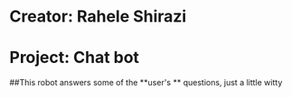 # Creator: **Rahele Shirazi**
# Project: **Chat bot**
##This robot answers some of the **user's ** questions, just a little witty

